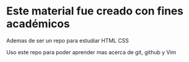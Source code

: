 Este material fue creado con fines académicos
===


Ademas de ser un repo para estudiar HTML CSS

Uso este repo para poder aprender mas acerca de git, github y Vim



